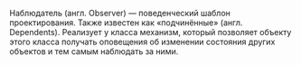 Наблюдатель (англ. Observer) — поведенческий шаблон проектирования. Также известен как «подчинённые» (англ. Dependents). Реализует у класса механизм, который позволяет объекту этого класса получать оповещения об изменении состояния других объектов и тем самым наблюдать за ними.
